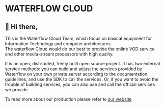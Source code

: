# WATERFLOW CLOUD

## 👋 Hi there,

This is the Waterflow Cloud Team, which focus on basical equipment for Information Technology and computer architectures.  \
The waterflow Cloud would do our best to provide the online VOD service and other media-stream processors with high quality.

It is an open, distributed, freely built open source project. It has two external service methods: you can build and adjust the services provided by Waterflow on your own private server according to the documentation guidelines, and use the SDK to call the services. Or, if you want to avoid the trouble of building services, you can also use and call the official services we provide.

To read more about our production please refer to [our website](https://waterflow.cloud)
